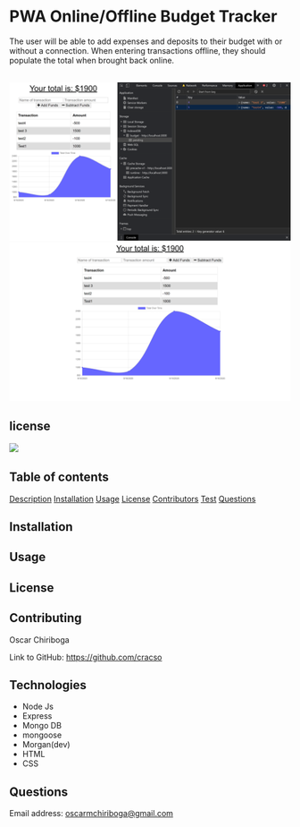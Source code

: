 
  # **PWA Online/Offline Budget Tracker**

  
  The user will be able to add expenses and deposits to their budget with or without a connection. When entering transactions offline, they should populate the total when brought back online.
 
  <br>
  <img src="./assets/offline.png">
  <img src="./assets/online.png">

  ## license
  
  <img src = "https://img.shields.io/static/v1?label=license&message=None&color=">



  ## Table of contents

  [Description](#Description)
  [Installation](#Installation)
  [Usage](#Usage)
  [License](#License)
  [Contributors](#Contributors)
  [Test](#Test)
  [Questions](#Questions)

  ## Installation
  

   ## Usage
  

  ## License
  

  ## Contributing
      
  Oscar Chiriboga
  
  
  Link to GitHub: https://github.com/cracso

  ## Technologies
  
  * Node Js
  * Express
  * Mongo DB
  * mongoose
  * Morgan(dev)
  * HTML
  * CSS

  ## Questions
  
  Email address: oscarmchiriboga@gmail.com
  
